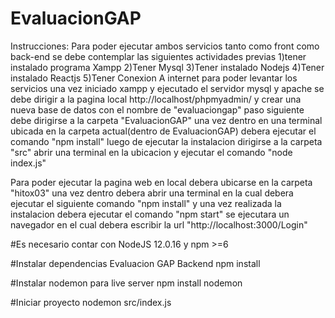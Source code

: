 # EvaluacionGAP
Instrucciones:
Para poder ejecutar ambos servicios tanto como front como back-end se debe contemplar las siguientes actividades previas 1)tener instalado programa Xampp 2)Tener Mysql 3)Tener instalado Nodejs 4)Tener instalado Reactjs 5)Tener Conexion A internet para poder levantar los servicios una vez iniciado xampp y ejecutado el servidor mysql y apache se debe dirigir a la pagina local http://localhost/phpmyadmin/ y crear una nueva base de datos con el nombre de "evaluaciongap" paso siguiente debe dirigirse a la carpeta "EvaluacionGAP" una vez dentro en una terminal ubicada en la carpeta actual(dentro de EvaluacionGAP) debera ejecutar el comando "npm install" luego de ejecutar la instalacion dirigirse a la carpeta "src" abrir una terminal en la ubicacion y ejecutar el comando "node index.js"

Para poder ejecutar la pagina web en local debera ubicarse en la carpeta "hitox03" una vez dentro debera abrir una terminal en la cual debera ejecutar el siguiente comando "npm install" y una vez realizada la instalacion debera ejecutar el comando "npm start" se ejecutara un navegador en el cual debera escribir la url "http://localhost:3000/Login"


#Es necesario contar con NodeJS 12.0.16 y npm >=6

#Instalar dependencias Evaluacion GAP Backend
npm install

#Instalar nodemon para live server
npm install nodemon

#Iniciar proyecto
nodemon src/index.js
